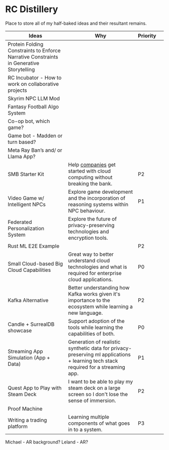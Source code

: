 # RC Distillery

Place to store all of my half-baked ideas and their resultant remains.


| Ideas                                                                                   | Why                                                                                                                               | Priority |     |
| --------------------------------------------------------------------------------------- | --------------------------------------------------------------------------------------------------------------------------------- | -------- | --- |
| Protein Folding Constraints to Enforce Narrative Constraints in Generative Storytelling |                                                                                                                                   |          |     |
| RC Incubator - How to work on collaborative projects                                    |                                                                                                                                   |          |     |
| Skyrim NPC LLM Mod                                                                      |                                                                                                                                   |          |     |
| Fantasy Football Algo System                                                            |                                                                                                                                   |          |     |
| Co-op bot, which game?                                                                  |                                                                                                                                   |          |     |
| Game bot - Madden or turn based?                                                        |                                                                                                                                   |          |     |
| Meta Ray Ban’s and/ or Llama App?                                                       |                                                                                                                                   |          |     |
| SMB Starter Kit                                                                         | Help [companies]() get started with cloud computing without breaking the bank.                                                    | P2       |     |
| Video Game w/ Intelligent NPCs                                                          | Explore game development and the incorporation of reasoning systems within NPC behaviour.                                         | P1       |     |
| Federated Personalization System                                                        | Explore the future of privacy-preserving technologies and encryption tools.                                                       |          |     |
| Rust ML E2E Example                                                                     |                                                                                                                                   | P2       |     |
| Small Cloud-based Big Cloud Capabilities                                                | Great way to better understand cloud technologies and what is required for enterprise cloud applications.                         | P0       |     |
| Kafka Alternative                                                                       | Better understanding how Kafka works given it's importance to the ecosystem while learning a new language.                        | P2       |     |
| Candle + SurrealDB showcase                                                             | Support adoption of the tools while learning the capabilities of both.                                                            | P0       |     |
| Streaming App Simulation (App + Data)                                                   | Generation of realistic synthetic data for privacy-preserving ml applications + learning tech stack required for a streaming app. | P1       |     |
| Quest App to Play with Steam Deck                                                       | I want to be able to play my steam deck on a large screen so I don't lose the sense of immersion.                                 | P2       |     |
| Proof Machine                                                                           |                                                                                                                                   |          |     |
| Writing a trading platform                                                              | Learning multiple components of what goes in to a system.                                                                         | P3       |     |
Michael - AR background?
Leland - AR?